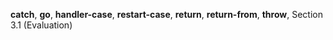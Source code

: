**catch**, **go**, **handler-case**, **restart-case**, **return**, **return-from**, **throw**, Section 3.1 (Evaluation) 